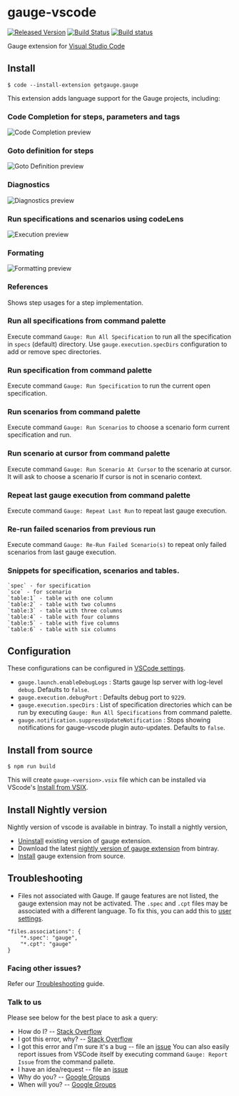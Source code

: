 # gauge-vscode

[![Released Version](https://vsmarketplacebadge.apphb.com/version-short/getgauge.gauge.svg)](https://marketplace.visualstudio.com/items?itemName=getgauge.gauge)
[![Build Status](https://travis-ci.org/getgauge/gauge-vscode.svg?branch=master)](https://travis-ci.org/getgauge/gauge-vscode)
[![Build status](https://ci.appveyor.com/api/projects/status/w9rjq31rqnru66fi?svg=true)](https://ci.appveyor.com/project/getgauge/gauge-vscode)

Gauge extension for [Visual Studio Code](https://code.visualstudio.com/)

## Install

```
$ code --install-extension getgauge.gauge
```

This extension adds language support for the Gauge projects, including:

### Code Completion for steps, parameters and tags
![Code Completion preview](images/newProj.gif)

### Goto definition for steps
![Goto Definition preview](https://raw.githubusercontent.com/getgauge/gauge-vscode/master/images/gotoDefinition.gif)

### Diagnostics
![Diagnostics preview](https://raw.githubusercontent.com/getgauge/gauge-vscode/master/images/diagnostics.gif)

### Run specifications and scenarios using codeLens
![Execution preview](https://raw.githubusercontent.com/getgauge/gauge-vscode/master/images/execute.gif)

### Formating
![Formatting preview](https://raw.githubusercontent.com/getgauge/gauge-vscode/master/images/format.gif)
### References

Shows step usages for a step implementation.

### Run all specifications from command palette

Execute command `Gauge: Run All Specification` to run all the specification in `specs` (default) directory. Use `gauge.execution.specDirs` configuration to add or remove spec directories.

### Run specification from command palette

Execute command `Gauge: Run Specification` to run the current open specification.

### Run scenarios from command palette

Execute command `Gauge: Run Scenarios` to choose a scenario form current specification and run.

### Run scenario at cursor from command palette

Execute command `Gauge: Run Scenario At Cursor` to the scenario at cursor. It will ask to choose a scenario If cursor is not in scenario context.

### Repeat last gauge execution from command palette

Execute command `Gauge: Repeat Last Run` to repeat last gauge execution.

### Re-run failed scenarios from previous run

Execute command `Gauge: Re-Run Failed Scenario(s)` to repeat only failed scenarios from last gauge execution.

### Snippets for specification, scenarios and tables.
	`spec` - for specification
	`sce` - for scenario
	`table:1` - table with one column
	`table:2` - table with two columns
	`table:3` - table with three columns
	`table:4` - table with four columns
	`table:5` - table with five columns
	`table:6` - table with six columns

## Configuration

These configurations can be configured in [VSCode settings](https://code.visualstudio.com/docs/getstarted/settings).
* `gauge.launch.enableDebugLogs` :  Starts gauge lsp server with log-level `debug`. Defaults to `false`.
* `gauge.execution.debugPort` :  Defaults debug port to `9229`.
* `gauge.execution.specDirs` : List of specification directories which can be run by executing `Gauge: Run All Specifications` from command palette.
* `gauge.notification.suppressUpdateNotification` :  Stops showing notifications for gauge-vscode plugin auto-updates. Defaults to `false`.

## Install from source

```shell
$ npm run build
```

This will create `gauge-<version>.vsix` file which can be installed via VScode's [Install from VSIX](https://code.visualstudio.com/docs/editor/extension-gallery#_install-from-a-vsix).

## Install Nightly version

Nightly version of vscode is available in bintray. To install a nightly version,
- [Uninstall](https://code.visualstudio.com/docs/editor/extension-gallery#_manage-extensions) existing version of gauge extension.
- Download the latest [nightly version of gauge extension](https://bintray.com/gauge/gauge-vscode/Nightly/_latestVersion) from bintray.
- [Install](https://code.visualstudio.com/docs/editor/extension-gallery#_install-from-a-vsix) gauge extension from source.

## Troubleshooting

- Files not associated with Gauge.
If gauge features are not listed, the gauge extension may not be activated. The `.spec` and `.cpt` files may be associated with a different language. To fix this, you can add this to [user settings](https://code.visualstudio.com/docs/getstarted/settings).
```
"files.associations": {
	"*.spec": "gauge",
	"*.cpt": "gauge"
}
```
### Facing other issues?

Refer our [Troubleshooting](https://docs.getgauge.io/troubleshooting.html) guide.

### Talk to us

Please see below for the best place to ask a query:

- How do I? -- [Stack Overflow](https://stackoverflow.com/questions/ask?tags=getgauge)
- I got this error, why? -- [Stack Overflow](https://stackoverflow.com/questions/ask?tags=getgauge)
- I got this error and I'm sure it's a bug -- file an [issue](https://github.com/getgauge/gauge-vscode/issues)
	You can also easily report issues from VSCode itself by executing command `Gauge: Report Issue` from the command pallete.
- I have an idea/request -- file an [issue](https://github.com/getgauge/gauge-vscode/issues)
- Why do you? -- [Google Groups](https://groups.google.com/forum/#!forum/getgauge)
- When will you? -- [Google Groups](https://groups.google.com/forum/#!forum/getgauge)
